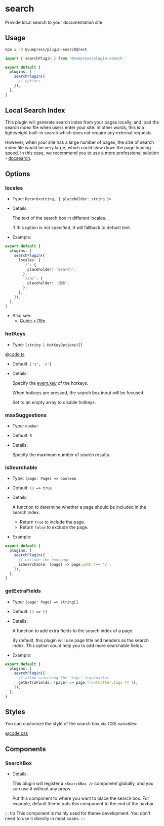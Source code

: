 # search

<NpmBadge package="@vuepress/plugin-search" />

Provide local search to your documentation site.

## Usage

```bash
npm i -D @vuepress/plugin-search@next
```

```ts
import { searchPlugin } from '@vuepress/plugin-search'

export default {
  plugins: [
    searchPlugin({
      // options
    }),
  ],
}
```

## Local Search Index

This plugin will generate search index from your pages locally, and load the search index file when users enter your site. In other words, this is a lightweight built-in search which does not require any external requests.

However, when your site has a large number of pages, the size of search index file would be very large, which could slow down the page loading speed. In this case, we recommend you to use a more professional solution - [docsearch](./docsearch.md).

## Options

### locales

- Type: `Record<string, { placeholder: string }>`

- Details:

  The text of the search box in different locales.

  If this option is not specified, it will fallback to default text.

- Example:

```ts
export default {
  plugins: [
    searchPlugin({
      locales: {
        '/': {
          placeholder: 'Search',
        },
        '/zh/': {
          placeholder: '搜索',
        },
      },
    }),
  ],
}
```

- Also see:
  - [Guide > I18n](https://vuejs.press/guide/i18n.html)

### hotKeys

- Type: `(string | HotKeyOptions)[]`

@[code ts](@vuepress/plugin-search/src/shared/hotKey.ts)

- Default: `['s', '/']`

- Details:

  Specify the [event.key](http://keycode.info/) of the hotkeys.

  When hotkeys are pressed, the search box input will be focused.

  Set to an empty array to disable hotkeys.

### maxSuggestions

- Type: `number`

- Default: `5`

- Details:

  Specify the maximum number of search results.

### isSearchable

- Type: `(page: Page) => boolean`

- Default: `() => true`

- Details:

  A function to determine whether a page should be included in the search index.

  - Return `true` to include the page.
  - Return `false` to exclude the page.

- Example:

```ts
export default {
  plugins: [
    searchPlugin({
      // exclude the homepage
      isSearchable: (page) => page.path !== '/',
    }),
  ],
}
```

### getExtraFields

- Type: `(page: Page) => string[]`

- Default: `() => []`

- Details:

  A function to add extra fields to the search index of a page.

  By default, this plugin will use page title and headers as the search index. This option could help you to add more searchable fields.

- Example:

```ts
export default {
  plugins: [
    searchPlugin({
      // allow searching the `tags` frontmatter
      getExtraFields: (page) => page.frontmatter.tags ?? [],
    }),
  ],
}
```

## Styles

You can customize the style of the search box via CSS variables:

@[code css](@vuepress/plugin-search/src/client/styles/vars.css)

## Components

### SearchBox

- Details:

  This plugin will register a `<SearchBox />` component globally, and you can use it without any props.

  Put this component to where you want to place the search box. For example, default theme puts this component to the end of the navbar.

::: tip
This component is mainly used for theme development. You don't need to use it directly in most cases.
:::
